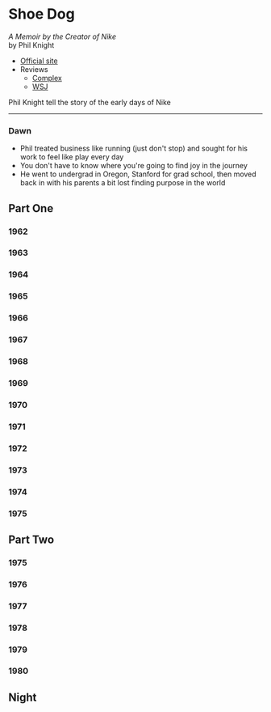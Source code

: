 # Shoe Dog

*A Memoir by the Creator of Nike*<br>
by Phil Knight

- [Official site](http://www.simonandschuster.com/books/Shoe-Dog/Phil-Knight/9781501135910)
- Reviews
  - [Complex](http://www.complex.com/sneakers/2016/04/nike-co-founder-phil-knight-memoir-review)
  - [WSJ](http://blogs.wsj.com/dailyfix/2016/04/29/five-things-we-learned-or-didnt-from-nike-co-founder-phil-knights-memoir/)

Phil Knight tell the story of the early days of Nike

---

### Dawn

- Phil treated business like running (just don't stop) and sought for his work to feel like play every day
- You don't have to know where you're going to find joy in the journey
- He went to undergrad in Oregon, Stanford for grad school, then moved back in with his parents a bit lost finding purpose in the world

## Part One

### 1962

### 1963

### 1964

### 1965

### 1966

### 1967

### 1968

### 1969

### 1970

### 1971

### 1972

### 1973

### 1974

### 1975

## Part Two

### 1975

### 1976

### 1977

### 1978

### 1979

### 1980

## Night
